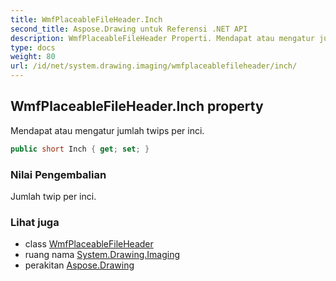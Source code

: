 ```yaml
---
title: WmfPlaceableFileHeader.Inch
second_title: Aspose.Drawing untuk Referensi .NET API
description: WmfPlaceableFileHeader Properti. Mendapat atau mengatur jumlah twips per inci.
type: docs
weight: 80
url: /id/net/system.drawing.imaging/wmfplaceablefileheader/inch/
---
```

## WmfPlaceableFileHeader.Inch property

Mendapat atau mengatur jumlah twips per inci.

```csharp
public short Inch { get; set; }
```

### Nilai Pengembalian

Jumlah twip per inci.

### Lihat juga

* class [WmfPlaceableFileHeader](../)
* ruang nama [System.Drawing.Imaging](../../wmfplaceablefileheader/)
* perakitan [Aspose.Drawing](../../../)


